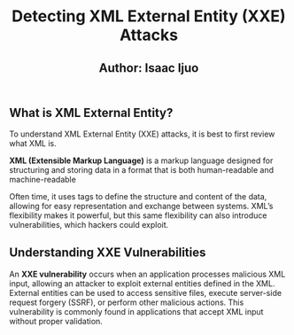 <!DOCTYPE html>
<html lang="en">
<head>
    <meta charset="UTF-8">
    <meta name="viewport" content="width=device-width, initial-scale=1.0">
    <meta name="description" content="Guide on detecting and preventing XML External Entity (XXE) attacks. Learn how XXE vulnerabilities work, their impact, and prevention techniques.">
    <meta name="keywords" content="XXE, XML External Entity, Cybersecurity, Security, XML Parsing, Web Security, Server Security">
    <meta name="author" content="Cybersecurity Expert, Isaac Ijuo">
    
</head>
<body>
<header>
<h1>Detecting XML External Entity (XXE) Attacks</h1>
<h2> Author: Isaac Ijuo </h2>
</header>
    
<section>
<h2>What is XML External Entity?</h2>
<p>To understand XML External Entity (XXE) attacks, it is best to first review what XML is.</p>
<p><strong>XML (Extensible Markup Language)</strong> is a markup language designed for structuring and storing data in a format that is both human-readable and machine-readable

Often time, it uses tags to define the structure and content of the data, allowing for easy representation and exchange between systems. XML’s flexibility makes it powerful, but this same flexibility can also introduce vulnerabilities, which hackers could exploit.
</p>
</section>
<section>
<h2>Understanding XXE Vulnerabilities</h2>
<p>An <strong>XXE vulnerability</strong> occurs when an application processes malicious XML input, allowing an attacker to exploit external entities defined in the XML. External entities can be used to access sensitive files, execute server-side request forgery (SSRF), or perform other malicious actions. This vulnerability is commonly found in applications that accept XML input without proper validation.</p>
</section>